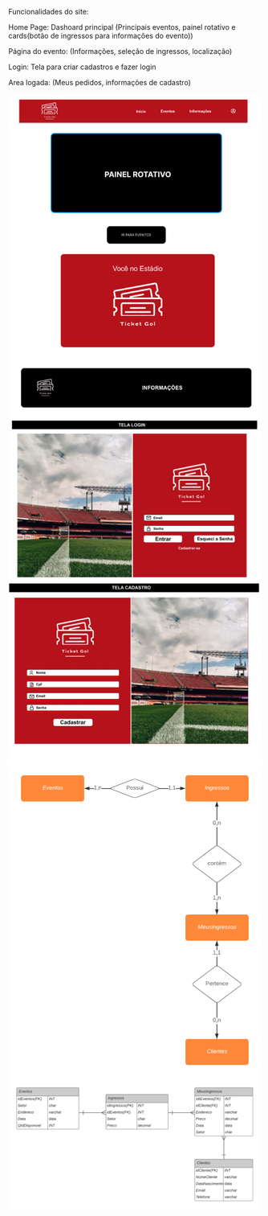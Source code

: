 Funcionalidades do site:

Home Page: Dashoard principal (Principais eventos, painel rotativo e cards(botão de ingressos para informações do evento))

Página do evento: (Informações, seleção de ingressos, localização)

Login: Tela para criar cadastros e fazer login

Area logada: (Meus pedidos, informações de cadastro)


![Home](/Prototipos/Home.PNG)
![Login](/Prototipos/Login.PNG)
![Cadastro](/Prototipos/Cadastro.PNG)
![MER](/Prototipos/MER.png)
![MER](/Prototipos/DER.png)
